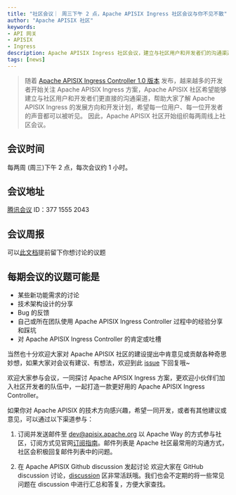```yaml
---
title: "社区会议｜ 周三下午 2 点，Apache APISIX Ingress 社区会议与你不见不散"
author: "Apache APISIX 社区"
keywords:
- API 网关
- APISIX
- Ingress
description: Apache APISIX Ingress 社区会议，建立与社区用户和开发者们的沟通渠道，帮助大家了解 Apache APISIX Ingress 的发展方向和开发计划。 
tags: [news]
---
```


> 随着 [Apache APISIX Ingress Controller 1.0 版本](https://apisix.apache.org/blog/2021/06/18/first-GA-version-v1.0-of-Apache-APISIX-Ingress-Controller-released) 发布，越来越多的开发者开始关注 Apache APISIX Ingress 方案，Apache APISIX 社区希望能够建立与社区用户和开发者们更直接的沟通渠道，帮助大家了解 Apache APISIX Ingress 的发展方向和开发计划，希望每一位用户、每一位开发者的声音都可以被听见。 因此，Apache APISIX 社区开始组织每两周线上社区会议。

<!--truncate-->

## 会议时间

每两周 (周三)下午 2 点，每次会议约 1 小时。

## 会议地址

[腾讯会议](https://meeting.tencent.com/s/eTvhm052verD) ID：377 1555 2043

## 会议周报

可以[此文档](https://docs.qq.com/doc/DSEhMeGJ0UXdydFJy)提前留下你想讨论的议题

## 每期会议的议题可能是

- 某些新功能需求的讨论
- 技术架构设计的分享
- Bug 的反馈
- 自己或所在团队使用 Apache APISIX Ingress Controller 过程中的经验分享和踩坑
- 对 Apache APISIX Ingress Controller 的肯定或吐槽

当然也十分欢迎大家对 Apache APISIX 社区的建设提出中肯意见或贡献各种奇思妙想，如果大家对会议有建议、有想法，欢迎到此 [issue](https://github.com/apache/apisix-ingress-controller/issues/614) 下回复哦~

欢迎大家参与会议，一同探讨 Apache APISIX Ingress 方案，更欢迎小伙伴们加入社区开发者的队伍中，一起打造一款更好用的 Apache APISIX Ingress Controller。

如果你对 Apache APISIX 的技术方向感兴趣，希望一同开发，或者有其他建议或意见，可以通过以下渠道参与：

1. 订阅并发送邮件至 dev@apisix.apache.org‍
以 Apache Way 的方式参与社区，订阅方式见官网[订阅指南](https://apisix.apache.org/docs/general/subscribe-guide)。邮件列表是 Apache 社区最常用的沟通方式，社区会积极回复邮件列表中的问题。

2. 在 Apache APISIX Github discussion 发起讨论
欢迎大家在 GitHub discussion 讨论，[discussion](https://github.com/apache/apisix/discussions) 区非常活跃哦。我们也会不定期的将一些常见问题在 discussion 中进行汇总和答复，方便大家查找。
